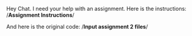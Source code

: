 Hey Chat. I need your help with an assignment. Here is the instructions: 
/**Assignment Instructions**/

And here is the original code: 
/**Input assignment 2 files**/
